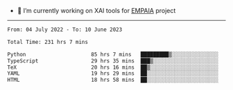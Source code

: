 - 🔭 I’m currently working on XAI tools for [EMPAIA](https://en.empaia.org/) project

---

<!--START_SECTION:waka-->

```txt
From: 04 July 2022 - To: 10 June 2023

Total Time: 231 hrs 7 mins

Python                     85 hrs 7 mins   █████████▒░░░░░░░░░░░░░░░   36.83 %
TypeScript                 29 hrs 35 mins  ███▒░░░░░░░░░░░░░░░░░░░░░   12.81 %
TeX                        20 hrs 16 mins  ██▒░░░░░░░░░░░░░░░░░░░░░░   08.77 %
YAML                       19 hrs 29 mins  ██░░░░░░░░░░░░░░░░░░░░░░░   08.44 %
HTML                       18 hrs 58 mins  ██░░░░░░░░░░░░░░░░░░░░░░░   08.21 %
```

<!--END_SECTION:waka-->
